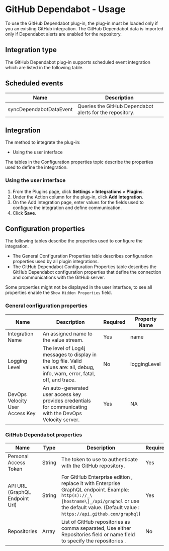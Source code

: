 
# GitHub Dependabot - Usage

To use the GitHub Dependabot plug-in, the plug-in must be loaded only if you an existing GitHub integration. The GitHub Dependabot data is imported only if Dependabot alerts are enabled for the repository.

## Integration type

The GitHub Dependabot plug-in supports scheduled event integration which are listed in the following table.

## Scheduled events

|Name|Description|
|---|---|
|syncDependabotDataEvent|Queries the GitHub Dependabot alerts for the repository.|

## Integration
The method to integrate the plug-in:

- Using the user interface

The tables in the Configuration properties topic describe the properties used to define the integration.

### Using the user interface
1. From the Plugins page, click **Settings > Integrations > Plugins**.
2. Under the Action column for the plug-in, click **Add Integration**.
3. On the Add Integration page, enter values for the fields used to configure the integration and define communication.
4. Click **Save**.

## Configuration properties

The following tables describe the properties used to configure the integration.

- The General Configuration Properties table describes configuration properties used by all plugin integrations.
- The GitHub Dependabot Configuration Properties table describes the GitHub Dependabot configuration properties that define the connection and communications with the GitHub server.

Some properties might not be displayed in the user interface, to see all properties enable the `Show Hidden Properties` field.

### General configuration properties

| Name             | Description                                                                                                                             | Required | Property Name |
| ---------------- | --------------------------------------------------------------------------------------------------------------------------------------- | -------- | ------------- |
| Integration Name | An assigned name to the value stream.                                                                                                   | Yes      | name          |
| Logging Level    | The level of Log4j messages to display in the log file. Valid values are: all, debug, info, warn, error, fatal, off, and trace.         | No       | loggingLevel  |
| DevOps Velocity User Access Key|An auto-generated user access key provides credentials for communicating with the DevOps Velocity server.                |Yes       |NA             |

### GitHub Dependabot properties

| Name                           | Type   | Description                                                                                                                                                                                          | Required |
| ------------------------------ | ------ | ---------------------------------------------------------------------------------------------------------------------------------------------------------------------------------------------------- | -------- |
| Personal Access Token          | String | The token to use to authenticate with the GitHub repository.                                                                                                                                         | Yes      |
| API URL (GraphQL Endpoint Url) | String | For GitHub Enterprise edition , replace it with Enterprise GraphQL endpoint. Example: `http(s)://_\[hostname\]_/api/graphql` or use the default value. (Default value :  `https://api.github.com/graphql`) | Yes      |
| Repositories                   | Array  | List of GitHub repositories as comma separated, Use either Repositories field or name field to specify the repositories .                                                                            | No       |

